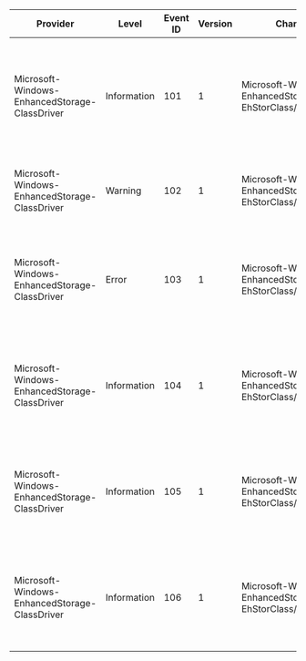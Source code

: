 Provider                                       |  Level        |  Event ID  |  Version  |  Channel                                                    |  Task  |  Opcode  |  Keyword  |  Message
-----------------------------------------------|---------------|------------|-----------|-------------------------------------------------------------|--------|----------|-----------|------------------------------------------------------------------------------------------------------------------------------------------------------------------------------------------------------------------------------
Microsoft-Windows-EnhancedStorage-ClassDriver  |  Information  |  101       |  1        |  Microsoft-Windows-EnhancedStorage-EhStorClass/Operational  |        |          |           |  Enhanced storage state changed on device with Class Disk Device Guid: {ClassDeviceGuid}.                    Device type: {DeviceType}                    Previous state: {OldState}                    New state: {NewState}
Microsoft-Windows-EnhancedStorage-ClassDriver  |  Warning      |  102       |  1        |  Microsoft-Windows-EnhancedStorage-EhStorClass/Operational  |        |          |           |  Enhanced storage device with Class Disk Device Guid: {ClassDeviceGuid} failed command: {Command}.
Microsoft-Windows-EnhancedStorage-ClassDriver  |  Error        |  103       |  1        |  Microsoft-Windows-EnhancedStorage-EhStorClass/Operational  |        |          |           |  Enhanced storage device with Class Disk Device Guid: {ClassDeviceGuid} was surpise removed.                    Device type: {DeviceType}                    Device state: {DeviceState}
Microsoft-Windows-EnhancedStorage-ClassDriver  |  Information  |  104       |  1        |  Microsoft-Windows-EnhancedStorage-EhStorClass/Operational  |        |          |           |  Enhanced storage device with Class Disk Device Guid: {ClassDeviceGuid} entered D0 power state.                    Device type: {DeviceType}                    Device state: {DeviceState}
Microsoft-Windows-EnhancedStorage-ClassDriver  |  Information  |  105       |  1        |  Microsoft-Windows-EnhancedStorage-EhStorClass/Operational  |        |          |           |  Enhanced storage device with Class Disk Device Guid: {ClassDeviceGuid} exited D0 power state.                    Device type: {DeviceType}                    Device state: {DeviceState}
Microsoft-Windows-EnhancedStorage-ClassDriver  |  Information  |  106       |  1        |  Microsoft-Windows-EnhancedStorage-EhStorClass/Operational  |        |          |           |  Storage device PDO capabilities discovered on Class Disk Device Guid: {ClassDeviceGuid}.                    Device PDO Capabilities: {DevicePdoCaps}